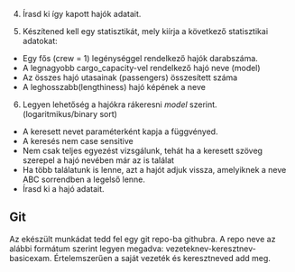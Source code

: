 4. Írasd ki így kapott hajók adatait.

5. Készítened kell egy statisztikát, mely kiírja a következő statisztikai adatokat: 

* Egy fős (crew = 1) legénységgel rendelkező hajók darabszáma.
* A legnagyobb cargo_capacity-vel rendelkező hajó neve (model)
* Az összes hajó utasainak (passengers) összesített száma
* A leghosszabb(lengthiness) hajó képének a neve

6. Legyen lehetőség a hajókra rákeresni _model_ szerint. (logaritmikus/binary sort)

* A keresett nevet paraméterként kapja a függvényed.
* A keresés nem case sensitive
* Nem csak teljes egyezést vizsgálunk, tehát ha a keresett szöveg szerepel a hajó nevében már az is találat
* Ha több találatunk is lenne, azt a hajót adjuk vissza, amelyiknek a neve ABC sorrendben a legelső lenne.
* Írasd ki a hajó adatait.

## Git
Az ekészült munkádat tedd fel egy git repo-ba githubra. A repo neve az alábbi formátum szerint legyen megadva: vezeteknev-keresztnev-basicexam.
Értelemszerűen a saját vezeték és keresztneved add meg.

